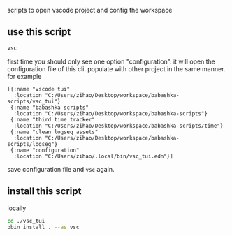 scripts to open vscode project and config the workspace

## use this script
```bash
vsc
```

first time you should only see one option "configuration".
it will open the configuration file of this cli.
populate with other project in the same manner.
for example
```edn
[{:name "vscode tui"
  :location "C:/Users/zihao/Desktop/workspace/babashka-scripts/vsc_tui"}
 {:name "babashka scripts"
  :location "C:/Users/zihao/Desktop/workspace/babashka-scripts"}
 {:name "third time tracker"
  :location "C:/Users/zihao/Desktop/workspace/babashka-scripts/time"}
 {:name "clean logseq assets"
  :location "C:/Users/zihao/Desktop/workspace/babashka-scripts/logseq"}
 {:name "configuration"
  :location "C:/Users/zihao/.local/bin/vsc_tui.edn"}]
```

save configuration file and `vsc` again.

## install this script
locally 
```sh
cd ./vsc_tui
bbin install . --as vsc
```